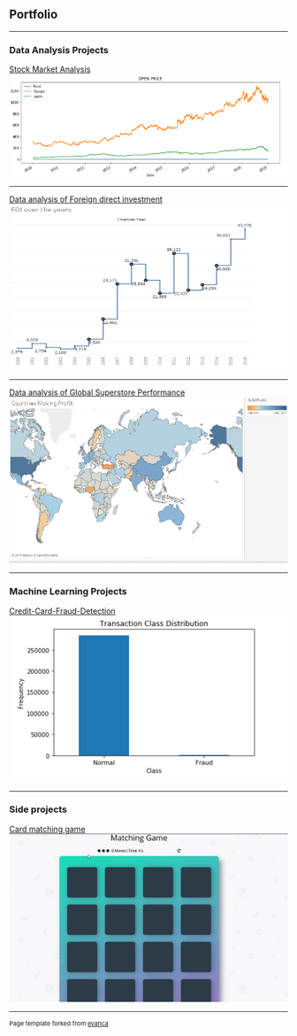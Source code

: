 ## Portfolio

---

### Data Analysis Projects

[Stock Market Analysis](/sample_page)
<img src="images/sp_pic_1.png?raw=true"/>

---
[Data analysis of Foreign direct investment](/sample_page_1)
<img src="images/fdi_pic3.png" width="700" height="300"/>

---
[Data analysis of Global Superstore Performance](/sample_page_3)
<img src="images/gsp_pic_1e.png?raw=true" width="700" height="300"/>

---
### Machine Learning Projects
[Credit-Card-Fraud-Detection](/sample_page_5)
<img src="images/cfd_pic_1.png?raw=true" width="700" height="300"/>


---


### Side projects
[Card matching game](/sample_page_4)
![](images/game.gif)



---
<p style="font-size:11px">Page template forked from <a href="https://github.com/evanca/quick-portfolio">evanca</a></p>
<!-- Remove above link if you don't want to attibute -->
